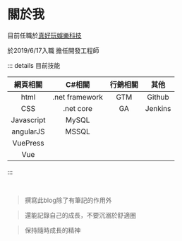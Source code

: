 # 關於我

目前任職於[真好玩娛樂科技](https://www.9splay.com.tw/)

於2019/6/17入職 擔任開發工程師


::: details 目前技能


| 網頁相關    | C#相關        | 行銷相關   |其他  |
|:----------:|:-------------:|:----------:|:-----:|
| html       | .net framework| GTM     |Github |
| CSS        |  .net core    |GA     | Jenkins | 
| Javascript | MySQL
| angularJS  | MSSQL
| VuePress |
| Vue |
:::

<br/>

>撰寫此blog除了有筆記的作用外

>還能記錄自己的成長，不要沉溺於舒適圈

>保持隨時成長的精神